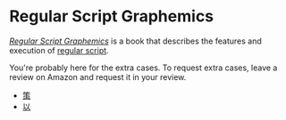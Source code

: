 # Regular Script Graphemics
*[Regular Script Graphemics](https://www.amazon.com/Regular-Script-Graphemics-Chinese-Characters-ebook/dp/B079P78C7Y/)* is a book that describes the features and execution of [regular script](https://en.wikipedia.org/wiki/Regular_script).

You're probably here for the extra cases. To request extra cases, leave a review on Amazon and request it in your review.
* [策](https://github.com/damnedharvey/Regular-Script-Graphemics/blob/master/策.md)
* [以](https://github.com/damnedharvey/Regular-Script-Graphemics/blob/master/以.md)